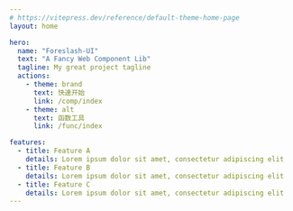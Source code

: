 ```yaml
---
# https://vitepress.dev/reference/default-theme-home-page
layout: home

hero:
  name: "Foreslash-UI"
  text: "A Fancy Web Component Lib"
  tagline: My great project tagline
  actions:
    - theme: brand
      text: 快速开始
      link: /comp/index
    - theme: alt
      text: 函数工具
      link: /func/index

features:
  - title: Feature A
    details: Lorem ipsum dolor sit amet, consectetur adipiscing elit
  - title: Feature B
    details: Lorem ipsum dolor sit amet, consectetur adipiscing elit
  - title: Feature C
    details: Lorem ipsum dolor sit amet, consectetur adipiscing elit
---
```


